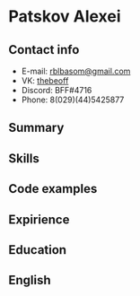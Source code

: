 # Patskov Alexei

## Contact info

* E-mail: rblbasom@gmail.com
* VK: [thebeoff](https://vk.com/id146808682)
* Discord: BFF#4716
* Phone: 8(029)(44)5425877

## Summary



## Skills



## Code examples



## Expirience



## Education



## English


